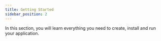 ```yaml
---
title: Getting Started
sidebar_position: 2
---
```


In this section, you will learn everything you need to create, install and run your application.
